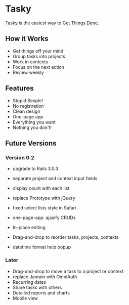 # Tasky

Tasky is the easiest way to [Get Things Done](http://en.wikipedia.org/wiki/Getting_Things_Done).

## How it Works

* Get things off your mind
* Group tasks into projects
* Work in contexts
* Focus on the next action
* Review weekly

## Features

* Stupid Simple!
* No registration
* Clean design
* One-page app
* Everything you want
* Nothing you don't!

## Future Versions

### Version 0.2

* upgrade to Rails 3.0.3
* separate project and context input fields
* display count with each list
* replace Prototype with jQuery
* fixed select lists style in Safari
 
* one-page-app: ajaxify CRUDs
* In-place editing
* Drag-and-drop to reorder tasks, projects, contexts
* datetime format help popup

### Later

* Drag-and-drop to move a task to a project or context
* replace Janrain with OmniAuth
* Recurring dates
* Share tasks with others
* Detailed reports and charts
* Mobile view
